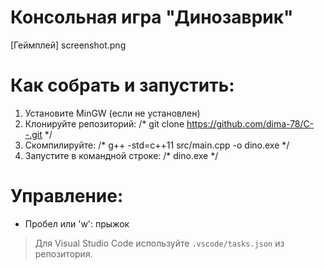 # Консольная игра "Динозаврик"

[Геймплей] screenshot.png

# Как собрать и запустить:

1. Установите MinGW (если не установлен)
2. Клонируйте репозиторий:
    /* git clone https://github.com/dima-78/C--.git */
4. Скомпилируйте:
    /* g++ -std=c++11 src/main.cpp -o dino.exe */
5. Запустите в командной строке:
    /* dino.exe */
# Управление:
- Пробел или 'w': прыжок

> Для Visual Studio Code используйте `.vscode/tasks.json` из репозитория.
